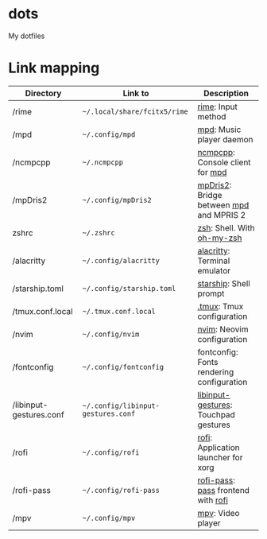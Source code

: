 # dots

My dotfiles

# Link mapping

| Directory               | Link to                            | Description                                 |
| ----------------------- | ---------------------------------- | ------------------------------------------- |
| /rime                   | `~/.local/share/fcitx5/rime`       | [rime]: Input method                        |
| /mpd                    | `~/.config/mpd`                    | [mpd]: Music player daemon                  |
| /ncmpcpp                | `~/.ncmpcpp`                       | [ncmpcpp]: Console client for [mpd]         |
| /mpDris2                | `~/.config/mpDris2`                | [mpDris2]: Bridge between [mpd] and MPRIS 2 |
| zshrc                   | `~/.zshrc`                         | [zsh]: Shell. With [oh-my-zsh]              |
| /alacritty              | `~/.config/alacritty`              | [alacritty]: Terminal emulator              |
| /starship.toml          | `~/.config/starship.toml`          | [starship]: Shell prompt                    |
| /tmux.conf.local        | `~/.tmux.conf.local`               | [.tmux]: Tmux configuration                 |
| /nvim                   | `~/.config/nvim`                   | [nvim]: Neovim configuration                |
| /fontconfig             | `~/.config/fontconfig`             | fontconfig: Fonts rendering configuration   |
| /libinput-gestures.conf | `~/.config/libinput-gestures.conf` | [libinput-gestures]: Touchpad gestures      |
| /rofi                   | `~/.config/rofi`                   | [rofi]: Application launcher for xorg       |
| /rofi-pass              | `~/.config/rofi-pass`              | [rofi-pass]: [pass] frontend with [rofi]    |
| /mpv                    | `~/.config/mpv`                    | [mpv]: Video player                         |

[rime]: https://rime.im/
[ncmpcpp]: https://rybczak.net/ncmpcpp/
[mpd]: https://www.musicpd.org/
[mpdris2]: https://github.com/eonpatapon/mpDris2
[zsh]: https://www.zsh.org/
[oh-my-zsh]: https://github.com/ohmyzsh/ohmyzsh
[alacritty]: https://github.com/alacritty/alacritty
[starship]: https://starship.rs/
[.tmux]: https://github.com/gpakosz/.tmux
[nvim]: https://neovim.io/
[libinput-gestures]: https://github.com/bulletmark/libinput-gestures
[rofi]: https://github.com/davatorium/rofi
[rofi-pass]: https://github.com/carnager/rofi-pass
[pass]: https://www.passwordstore.org/
[mpv]: https://mpv.io/

